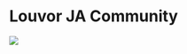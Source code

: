 # Louvor JA Community

![](https://api.checklyhq.com/v1/badges/checks/5b49a989-e179-4e04-9524-eed183123861?style=flat&theme=default)
